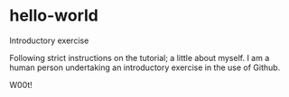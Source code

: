# hello-world
Introductory exercise

Following strict instructions on the tutorial; a little about myself. I am a human person undertaking an introductory exercise in the use of Github.

W00t!
